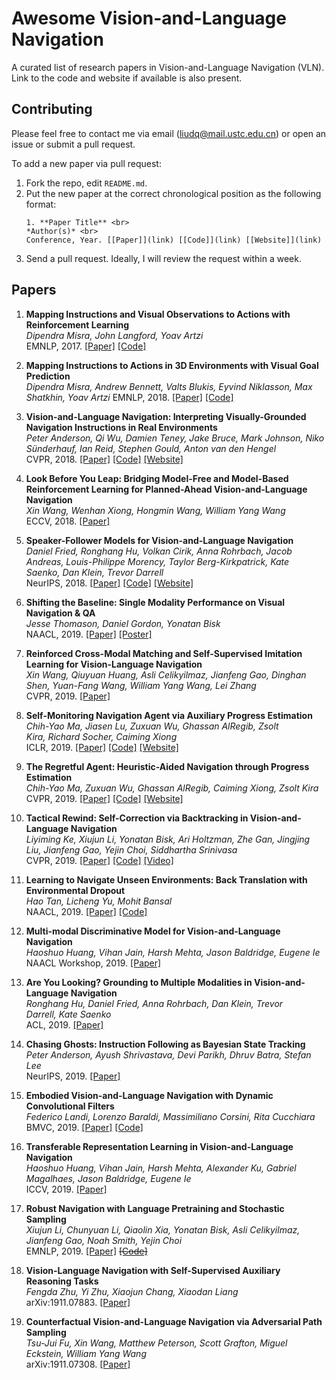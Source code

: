 # Awesome Vision-and-Language Navigation

A curated list of research papers in Vision-and-Language Navigation (VLN). Link to the code and website if available is also present.

## Contributing

Please feel free to contact me via email (liudq@mail.ustc.edu.cn) or open an issue or submit a pull request.

To add a new paper via pull request:
1. Fork the repo, edit `README.md`.
1. Put the new paper at the correct chronological position as the following format: <br>
    ```
    1. **Paper Title** <br>
    *Author(s)* <br>
    Conference, Year. [[Paper]](link) [[Code]](link) [[Website]](link)
    ```
1. Send a pull request. Ideally, I will review the request within a week.

## Papers

1. **Mapping Instructions and Visual Observations to Actions with Reinforcement Learning** <br>
*Dipendra Misra, John Langford, Yoav Artzi* <br>
EMNLP, 2017. [[Paper]](https://www.aclweb.org/anthology/D17-1106.pdf) [[Code]](https://github.com/lil-lab/blocks)

1. **Mapping Instructions to Actions in 3D Environments with Visual Goal Prediction** <br>
*Dipendra Misra, Andrew Bennett, Valts Blukis, Eyvind Niklasson, Max Shatkhin, Yoav Artzi*
EMNLP, 2018. [[Paper]](https://arxiv.org/pdf/1809.00786.pdf) [[Code]](https://github.com/lil-lab/ciff)

1. **Vision-and-Language Navigation: Interpreting Visually-Grounded Navigation Instructions in Real Environments** <br>
*Peter Anderson, Qi Wu, Damien Teney, Jake Bruce, Mark Johnson, Niko Sünderhauf, Ian Reid, Stephen Gould, Anton van den Hengel* <br>
CVPR, 2018. [[Paper]](https://arxiv.org/abs/1711.07280) [[Code]](https://github.com/peteanderson80/Matterport3DSimulator) [[Website]](https://bringmeaspoon.org)

1. **Look Before You Leap: Bridging Model-Free and Model-Based Reinforcement Learning for Planned-Ahead Vision-and-Language Navigation** <br>
*Xin Wang, Wenhan Xiong, Hongmin Wang, William Yang Wang* <br>
ECCV, 2018. [[Paper]](https://arxiv.org/abs/1803.07729)

1. **Speaker-Follower Models for Vision-and-Language Navigation** <br>
*Daniel Fried, Ronghang Hu, Volkan Cirik, Anna Rohrbach, Jacob Andreas, Louis-Philippe Morency, Taylor Berg-Kirkpatrick, Kate Saenko, Dan Klein, Trevor Darrell* <br>
NeurIPS, 2018. [[Paper]](https://arxiv.org/abs/1806.02724) [[Code]](https://github.com/ronghanghu/speaker_follower) [[Website]](http://ronghanghu.com/speaker_follower/)

1. **Shifting the Baseline: Single Modality Performance on Visual Navigation & QA** <br>
*Jesse Thomason, Daniel Gordon, Yonatan Bisk* <br>
NAACL, 2019. [[Paper]](https://arxiv.org/abs/1811.00613) [[Poster]](https://jessethomason.com/personal_site/www/publication_supplements/NAACL19_poster.pdf)

1. **Reinforced Cross-Modal Matching and Self-Supervised Imitation Learning for Vision-Language Navigation** <br>
*Xin Wang, Qiuyuan Huang, Asli Celikyilmaz, Jianfeng Gao, Dinghan Shen, Yuan-Fang Wang, William Yang Wang, Lei Zhang* <br>
CVPR, 2019. [[Paper]](https://arxiv.org/abs/1811.10092)

1. **Self-Monitoring Navigation Agent via Auxiliary Progress Estimation** <br>
*Chih-Yao Ma, Jiasen Lu, Zuxuan Wu, Ghassan AlRegib, Zsolt Kira, Richard Socher, Caiming Xiong* <br>
ICLR, 2019. [[Paper]](https://arxiv.org/abs/1901.03035) [[Code]](https://github.com/chihyaoma/selfmonitoring-agent) [[Website]](https://chihyaoma.github.io/project/2018/09/27/selfmonitoring.html)

1. **The Regretful Agent: Heuristic-Aided Navigation through Progress Estimation** <br>
*Chih-Yao Ma, Zuxuan Wu, Ghassan AlRegib, Caiming Xiong, Zsolt Kira* <br>
CVPR, 2019. [[Paper]](https://arxiv.org/abs/1903.01602) [[Code]](https://github.com/chihyaoma/regretful-agent) [[Website]](https://chihyaoma.github.io/project/2019/02/25/regretful.html)

1. **Tactical Rewind: Self-Correction via Backtracking in Vision-and-Language Navigation** <br>
*Liyiming Ke, Xiujun Li, Yonatan Bisk, Ari Holtzman, Zhe Gan, Jingjing Liu, Jianfeng Gao, Yejin Choi, Siddhartha Srinivasa* <br>
CVPR, 2019. [[Paper]](http://arxiv.org/abs/1903.02547) [[Code]](https://github.com/Kelym/FAST) [[Video]](https://www.youtube.com/watch?v=AD9TNohXoPA)

1. **Learning to Navigate Unseen Environments: Back Translation with Environmental Dropout** <br>
*Hao Tan, Licheng Yu, Mohit Bansal* <br>
NAACL, 2019. [[Paper]](https://arxiv.org/abs/1904.04195) [[Code]](https://github.com/airsplay/R2R-EnvDrop)

1. **Multi-modal Discriminative Model for Vision-and-Language Navigation** <br>
*Haoshuo Huang, Vihan Jain, Harsh Mehta, Jason Baldridge, Eugene Ie* <br>
NAACL Workshop, 2019. [[Paper]](https://arxiv.org/abs/1905.13358)

1. **Are You Looking? Grounding to Multiple Modalities in Vision-and-Language Navigation** <br>
*Ronghang Hu, Daniel Fried, Anna Rohrbach, Dan Klein, Trevor Darrell, Kate Saenko* <br>
ACL, 2019. [[Paper]](https://arxiv.org/abs/1906.00347)

1. **Chasing Ghosts: Instruction Following as Bayesian State Tracking** <br>
*Peter Anderson, Ayush Shrivastava, Devi Parikh, Dhruv Batra, Stefan Lee* <br>
NeurIPS, 2019. [[Paper]](https://arxiv.org/abs/1907.02022)

1. **Embodied Vision-and-Language Navigation with Dynamic Convolutional Filters** <br>
*Federico Landi, Lorenzo Baraldi, Massimiliano Corsini, Rita Cucchiara* <br>
BMVC, 2019. [[Paper]](https://arxiv.org/abs/1907.02985) [[Code]](https://github.com/aimagelab/DynamicConv-agent)

1. **Transferable Representation Learning in Vision-and-Language Navigation** <br>
*Haoshuo Huang, Vihan Jain, Harsh Mehta, Alexander Ku, Gabriel Magalhaes, Jason Baldridge, Eugene Ie* <br>
ICCV, 2019. [[Paper]](https://arxiv.org/abs/1908.03409)

1. **Robust Navigation with Language Pretraining and Stochastic Sampling** <br>
*Xiujun Li, Chunyuan Li, Qiaolin Xia, Yonatan Bisk, Asli Celikyilmaz, Jianfeng Gao, Noah Smith, Yejin Choi* <br>
EMNLP, 2019. [[Paper]](https://arxiv.org/abs/1909.02244) ~~[[Code]](https://github.com/xjli/r2r_vln)~~

1. **Vision-Language Navigation with Self-Supervised Auxiliary Reasoning Tasks** <br>
*Fengda Zhu, Yi Zhu, Xiaojun Chang, Xiaodan Liang* <br>
arXiv:1911.07883. [[Paper]](https://arxiv.org/abs/1911.07883)

1. **Counterfactual Vision-and-Language Navigation via Adversarial Path Sampling** <br>
*Tsu-Jui Fu, Xin Wang, Matthew Peterson, Scott Grafton, Miguel Eckstein, William Yang Wang* <br>
arXiv:1911.07308. [[Paper]](https://arxiv.org/abs/1911.07308)
